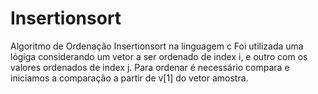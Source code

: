 # Insertionsort
Algoritmo de Ordenação Insertionsort na linguagem c
Foi utilizada uma lógiga considerando um vetor a ser ordenado de index i, e outro com os valores ordenados de index j.
Para ordenar é necessário compara e iniciamos a comparação a partir de v[1] do vetor amostra.
